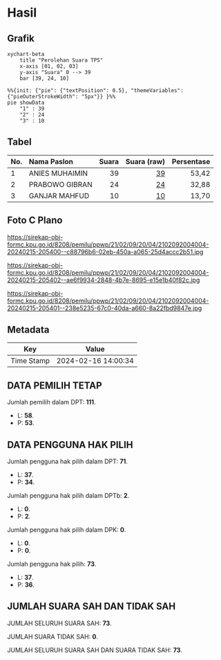 # Hasil

## Grafik

```mermaid
xychart-beta
    title "Perolehan Suara TPS"
    x-axis [01, 02, 03]
    y-axis "Suara" 0 --> 39
    bar [39, 24, 10]
```

```mermaid
%%{init: {"pie": {"textPosition": 0.5}, "themeVariables": {"pieOuterStrokeWidth": "5px"}} }%%
pie showData
    "1" : 39
    "2" : 24
    "3" : 10
```

## Tabel

| No. | Nama Paslon    | Suara | Suara (raw) | Persentase |
|:--- |:-------------- | -----:| -----------:| ----------:|
| 1   | ANIES MUHAIMIN | 39    | [39][p-1]   | 53,42      |
| 2   | PRABOWO GIBRAN | 24    | [24][p-2]   | 32,88      |
| 3   | GANJAR MAHFUD  | 10    | [10][p-3]   | 13,70      |


[p-1]: https://github.com/gigit-pemilu/pemilu-2024-21-kepulauan-riau/blob/main/pilpres/hitung-suara/sub/21-kepulauan-riau/sub/02-karimun/sub/09-durai/sub/2004-semembang/sub/004-tps/sub/paslon-1.txt
[p-2]: https://github.com/gigit-pemilu/pemilu-2024-21-kepulauan-riau/blob/main/pilpres/hitung-suara/sub/21-kepulauan-riau/sub/02-karimun/sub/09-durai/sub/2004-semembang/sub/004-tps/sub/paslon-2.txt
[p-3]: https://github.com/gigit-pemilu/pemilu-2024-21-kepulauan-riau/blob/main/pilpres/hitung-suara/sub/21-kepulauan-riau/sub/02-karimun/sub/09-durai/sub/2004-semembang/sub/004-tps/sub/paslon-3.txt

## Foto C Plano

https://sirekap-obj-formc.kpu.go.id/8208/pemilu/ppwp/21/02/09/20/04/2102092004004-20240215-205400--c88796b6-02eb-450a-a065-25d4accc2b51.jpg

https://sirekap-obj-formc.kpu.go.id/8208/pemilu/ppwp/21/02/09/20/04/2102092004004-20240215-205402--ae6f9934-2848-4b7e-8695-e15e1b40f82c.jpg

https://sirekap-obj-formc.kpu.go.id/8208/pemilu/ppwp/21/02/09/20/04/2102092004004-20240215-205401--238e5235-67c0-40da-a660-8a22fbd9847e.jpg


## Metadata

| Key        | Value               |
| ---------- | ------------------- |
| Time Stamp | 2024-02-16 14:00:34 |


## DATA PEMILIH TETAP

Jumlah pemilih dalam DPT: **111**.
 * L: **58**.
 * P: **53**.

## DATA PENGGUNA HAK PILIH

Jumlah pengguna hak pilih dalam DPT: **71**.
 * L: **37**.
 * P: **34**.

Jumlah pengguna hak pilih dalam DPTb: **2**.
 * L: **0**.
 * P: **2**.

Jumlah pengguna hak pilih dalam DPK: **0**.
 * L: **0**.
 * P: **0**.

Jumlah pengguna hak pilih: **73**.
 * L: **37**.
 * P: **36**.

## JUMLAH SUARA SAH DAN TIDAK SAH

JUMLAH SELURUH SUARA SAH: **73**.

JUMLAH SUARA TIDAK SAH: **0**.

JUMLAH SELURUH SUARA SAH DAN SUARA TIDAK SAH: **73**.


